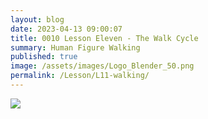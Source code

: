 ```yaml
---
layout: blog
date: 2023-04-13 09:00:07
title: 0010 Lesson Eleven - The Walk Cycle
summary: Human Figure Walking
published: true
image: /assets/images/Logo_Blender_50.png
permalink: /Lesson/L11-walking/
---
```


<img src="/KAPE-learn/assets/images/marey.jpg" />

<script src="https://gist.github.com/urbanistica/7f0a3f1d004d52a4dac6292b6ed2016d.js"></script>